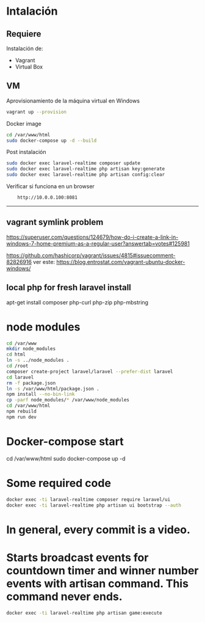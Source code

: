 # Intalación

## Requiere
Instalación de:
* Vagrant
* Virtual Box

## VM
Aprovisionamiento de la máquina virtual en Windows
```sh
vagrant up --provision
```

Docker image
```sh
cd /var/www/html
sudo docker-compose up -d --build
```
Post instalación
```sh
sudo docker exec laravel-realtime composer update
sudo docker exec laravel-realtime php artisan key:generate
sudo docker exec laravel-realtime php artisan config:clear
```
Verificar si funciona en un browser
```sh
    http://10.0.0.100:8081
```

----------
## vagrant symlink problem
https://superuser.com/questions/124679/how-do-i-create-a-link-in-windows-7-home-premium-as-a-regular-user?answertab=votes#125981

https://github.com/hashicorp/vagrant/issues/4815#issuecomment-82826916
ver este: https://blog.entrostat.com/vagrant-ubuntu-docker-windows/

## local php for fresh laravel install
apt-get install composer php-curl php-zip php-mbstring

# node modules
```sh
cd /var/www
mkdir node_modules
cd html
ln -s ../node_modules .
cd /root
composer create-project laravel/laravel --prefer-dist laravel
cd laravel
rm -f package.json
ln -s /var/www/html/package.json .
npm install --no-bin-link
cp -parf node_modules/* /var/www/node_modules
cd /var/www/html
npm rebuild
npm run dev
```


# Docker-compose start
cd /var/www/html
sudo docker-compose up -d

# Some required code
```sh
docker exec -ti laravel-realtime composer require laravel/ui
docker exec -ti laravel-realtime php artisan ui bootstrap --auth
```

# In general, every commit is a video.

# Starts broadcast events for countdown timer and winner number events with artisan command. This command never ends.
```sh
docker exec -ti laravel-realtime php artisan game:execute
```



